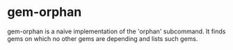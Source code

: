 # gem-orphan

gem-orphan is a naive implementation of the 'orphan' subcommand.
It finds gems on which no other gems are depending and lists such gems.
